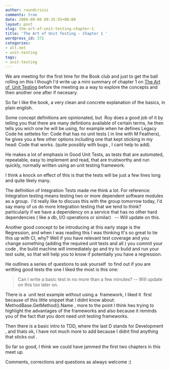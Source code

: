 ```yaml
---
author: roundcrisis
comments: true
date: 2009-09-09 09:35:55+00:00
layout: post
slug: the-art-of-unit-testing-chapter-1
title: 'The Art of Unit Testing - Chapter 1 '
wordpress_id: 372
categories:
- alt.net
- unit-testing
tags:
- unit-testing
---
```


We are meeting for the first time for the Book club and just to get the ball rolling on this I though I'd write up a mini summary of chapter 1 on [The Art of  Unit Testing](http://www.manning.com/osherove/) before the meeting as a way to explore the concepts and then another one after if necesary.

So far I like the book, a very clean and concrete explanation of the basics, in plain english.

Some concept definitions are opinionated, but  Roy does a good job of it by telling you that there are many defintions available of certain terms, he then tells you wich one he will be using, for example when he defines Legacy Code he setteles for: Code that has no unit tests ( in line with M Feathers), he gives you a few other options including one that kept sticking in my head: Code that works. (quite possibly with bugs , I cant help to add).

He makes a lot of emphasis in Good Unit Tests, as tests that are automated, repeatable, easy to implement and read, that are trustworthy and run quickly, normally written using an unit testing framework.

I think a knock on effect of this is that the tests will be just a few lines long and quite likely many.

The definition of Integration Tests made me think a lot. For reference: Integration testing means testing two or more dependent software modules as a group.  I'd really like to discuss this with the group tomorrow today, I'd say many of us do more Integration testing that we tend to think? particularly if we have a dependency on a service that has no other hard dependencies ( like a db, I/O operations or similar)   -- Will update on this.

Another good concept to be introducing at this early stage is the Regression, and when I was reading this I was thinking It's so great to tie this up with CI, why? Well if you have relevant test coverage and you change something (adding the required unit tests and all ) you commit your code , the build machine will immediately go and try to build and run your test suite, so that will help you to know if potentially you have a regression.

He outlines a series of questions to ask yourself  to find out if you are writting good tests the one I liked the most is this one:


> Can I write a basic test in no more than a few minutes? -- Will update on this too later on.


There is a  unit test example without using a  framework, I liked it  first because of this little snippet that I didnt know about: MethodBase.GetMethod().Name , more to the point I think hes trying to highlight the advantages of the frameworks and also because it reminds you of the fact that you dont need unit testing frameworks.

Then there is a basic intro to TDD, where the last D stands for Development , and thats ok, I have not much more to add because I didnt find anything that sticks out .

So far so good, I think we could have jammed the first two chapters in this meet up.

Comments, corrections and questions as always welcome :)

